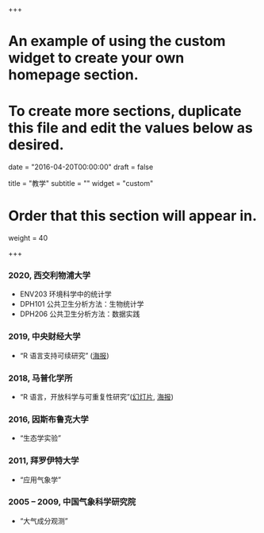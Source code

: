 +++
# An example of using the custom widget to create your own homepage section.
# To create more sections, duplicate this file and edit the values below as desired.

date = "2016-04-20T00:00:00"
draft = false

title = "教学"
subtitle = ""
widget = "custom"

# Order that this section will appear in.
weight = 40

+++

### 2020, 西交利物浦大学
- ENV203 环境科学中的统计学
- DPH101 公共卫生分析方法：生物统计学
- DPH206 公共卫生分析方法：数据实践
  
### 2019, 中央财经大学
- “R 语言支持可续研究” ([海报](https://openr.pzhao.org/slides/cufe2019/))

### 2018, 马普化学所
- “R 语言，开放科学与可重复性研究”([幻灯片](http://www.pzhao.org/slides/ross-mpic), [海报](http://www.pzhao.org/poster/r-intro-mpic))

### 2016, 因斯布鲁克大学
- “生态学实验”

### 2011, 拜罗伊特大学
- “应用气象学”

### 2005 – 2009, 中国气象科学研究院
- “大气成分观测”
